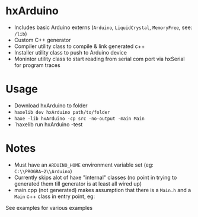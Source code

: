 
# hxArduino

* Includes basic Arduino externs (`Arduino`, `LiquidCrystal`, `MemoryFree`, see: `/lib`)
* Custom C++ generator
* Compiler utility class to compile & link generated c++
* Installer utility class to push to Arduino device
* Monintor utility class to start reading from serial com port via hxSerial for program traces

# Usage

* Download hxArduino to folder
* `haxelib dev hxArduino path/to/folder`
* `haxe -lib hxArduino -cp src -no-output -main Main`
* `haxelib run hxArduino -test

# Notes
* Must have an `ARDUINO_HOME` environment variable set (eg: `C:\\PROGRA~2\\Arduino`)
* Currently skips alot of haxe "internal" classes (no point in trying to generated them till generator is at least all wired up)
* main.cpp (not generated) makes assumption that there is a `Main.h` and a `Main` c++ class in entry point, eg:

See examples for various examples
